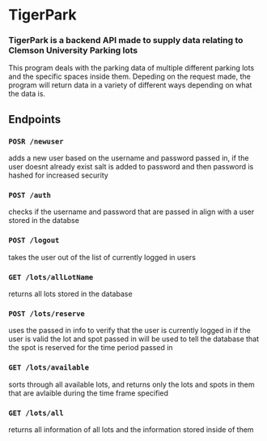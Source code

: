 # TigerPark

### TigerPark is a backend API made to supply data relating to Clemson University Parking lots

This program deals with the parking data of multiple different parking lots and the specific spaces inside them. Depeding on the request made, the program
will return data in a variety of different ways depending on what the data is.


## Endpoints 

### `POSR /newuser`
adds a new user based on the username and password passed in, if the user doesnt already exist
salt is added to password and then password is hashed for increased security

### `POST /auth`
checks if the username and password that are passed in align with a user stored in the databse

### `POST /logout`
takes the user out of the list of currently logged in users 

### `GET /lots/allLotName`
returns all lots stored in the database

### `POST /lots/reserve`
uses the passed in info to verify that the user is currently logged in
if the user is valid the lot and spot passed in will be used to tell the database that the spot is reserved for the time period passed in

### `GET /lots/available`
sorts through all available lots, and returns only the lots and spots in them that are avlaible during the time frame specified

### `GET /lots/all`
returns all information of all lots and the information stored inside of them


